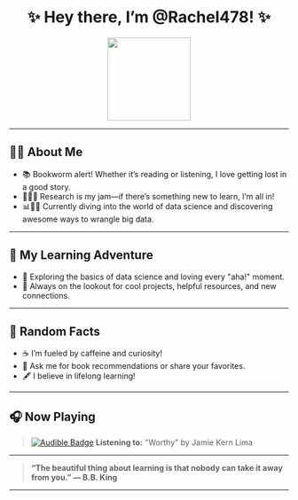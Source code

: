 <h1 align="center">✨ Hey there, I’m @Rachel478! ✨</h1>
<p align="center">
  <img src="https://media.giphy.com/media/Nt4GKOO45umd0gBkVa/giphy.gif?cid=ecf05e47o68zfw6f9soz7z1kmsws7gvhnulgrq25v1esakhj&ep=v1_gifs_search&rid=giphy.gif&ct=g)" width="150"/>
</p>

---

## 💁‍♀️ About Me
- 📚 Bookworm alert! Whether it’s reading or listening, I love getting lost in a good story.
- 🕵️‍♂️✨ Research is my jam—if there’s something new to learn, I’m all in!
- 📊🧑‍💻 Currently diving into the world of data science and discovering awesome ways to wrangle big data.

---

## 🌱 My Learning Adventure
- 🚀 Exploring the basics of data science and loving every "aha!" moment.
- 🤝 Always on the lookout for cool projects, helpful resources, and new connections.

---

## 🎲 Random Facts
- ☕ I’m fueled by caffeine and curiosity!
- 📖 Ask me for book recommendations or share your favorites.
- 🖋️ I believe in lifelong learning!

---

## 🎧 Now Playing
> [![Audible Badge](https://img.shields.io/badge/Audible-Book-orange?logo=audible)](https://www.audible.com/)
> **Listening to:** "Worthy" by Jamie Kern Lima

---

> **“The beautiful thing about learning is that nobody can take it away from you.” — B.B. King**

---


